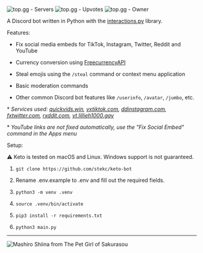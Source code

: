![top.gg - Servers](https://top.gg/api/widget/servers/1128948590467895396.svg) ![top.gg - Upvotes](https://top.gg/api/widget/upvotes/1128948590467895396.svg?noavatar=true) ![top.gg - Owner](https://top.gg/api/widget/owner/1128948590467895396.svg?noavatar=true)

A Discord bot written in Python with the [interactions.py](https://github.com/interactions-py/interactions.py) library.

Features:

* Fix social media embeds for TikTok, Instagram, Twitter, Reddit and YouTube

* Currency conversion using [FreecurrencyAPI](https://freecurrencyapi.com)

* Steal emojis using the `/steal` command or context menu application

* Basic moderation commands

* Other common Discord bot features like `/userinfo`, `/avatar`, `/jumbo`, etc.


\* *Services used:
[quickvids.win](https://quickvids.win), [vxtiktok.com](https://vxtiktok.com), [ddinstagram.com](https://ddinstagram.com), [fxtwitter.com](https://fxtwitter.com), [rxddit.com](https://rxddit.com), [yt.lillieh1000.gay](https://yt.lillieh1000.gay)*


\* *YouTube links are not fixed automatically, use the "Fix Social Embed" command in the Apps menu*

Setup:

⚠️ Keto is tested on macOS and Linux. Windows support is not guaranteed.

1. `git clone https://github.com/stekc/keto-bot`

2. Rename .env.example to .env and fill out the required fields.

3. `python3 -m venv .venv`

4. `source .venv/bin/activate`

5. `pip3 install -r requirements.txt`

6. `python3 main.py`

---

![Mashiro Shiina from The Pet Girl of Sakurasou](https://i.imgur.com/MZbB58z.jpg)
